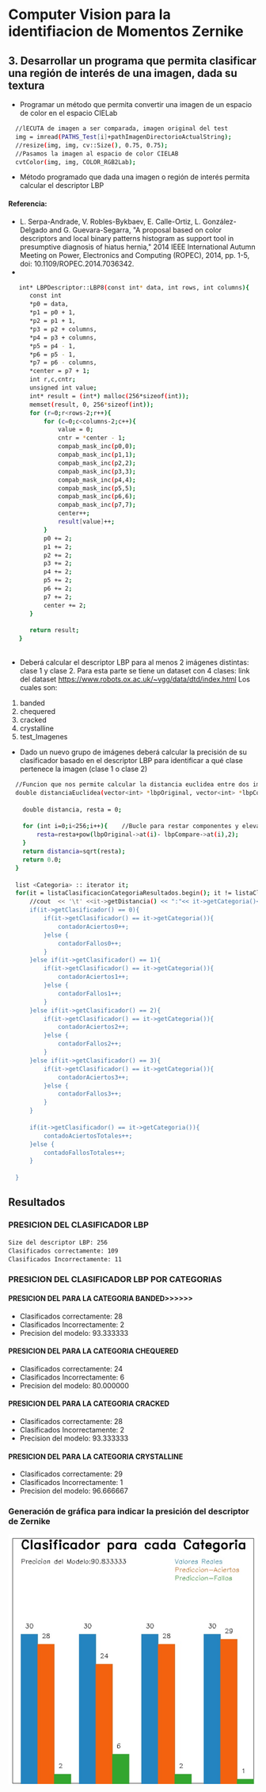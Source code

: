 # Computer Vision para la identifiacion de Momentos Zernike

## 3. Desarrollar un programa que permita clasificar una región de interés de una imagen, dada su textura

- Programar un método que permita convertir una imagen de un espacio de color en el espacio CIELab

```sh
  //lECUTA de imagen a ser comparada, imagen original del test
  img = imread(PATHS_Test[i]+pathImagenDirectorioActualString);
  //resize(img, img, cv::Size(), 0.75, 0.75);
  //Pasamos la imagen al espacio de color CIELAB
  cvtColor(img, img, COLOR_RGB2Lab);
```
- Método programado que dada una imagen o región de interés permita calcular el descriptor LBP

#### Referencia: 
- L. Serpa-Andrade, V. Robles-Bykbaev, E. Calle-Ortiz, L. González-Delgado and G. Guevara-Segarra, "A proposal based on color descriptors and local binary patterns histogram as support tool in presumptive diagnosis of hiatus hernia," 2014 IEEE International Autumn Meeting on Power, Electronics and Computing (ROPEC), 2014, pp. 1-5, doi: 10.1109/ROPEC.2014.7036342.
- 
```sh
   int* LBPDescriptor::LBP8(const int* data, int rows, int columns){
      const int
      *p0 = data,
      *p1 = p0 + 1,
      *p2 = p1 + 1,
      *p3 = p2 + columns,
      *p4 = p3 + columns,
      *p5 = p4 - 1,
      *p6 = p5 - 1,
      *p7 = p6 - columns,
      *center = p7 + 1;
      int r,c,cntr;
      unsigned int value;
      int* result = (int*) malloc(256*sizeof(int));
      memset(result, 0, 256*sizeof(int));
      for (r=0;r<rows-2;r++){
          for (c=0;c<columns-2;c++){
              value = 0;
              cntr = *center - 1;
              compab_mask_inc(p0,0);
              compab_mask_inc(p1,1);
              compab_mask_inc(p2,2);
              compab_mask_inc(p3,3);
              compab_mask_inc(p4,4);
              compab_mask_inc(p5,5);
              compab_mask_inc(p6,6);
              compab_mask_inc(p7,7);
              center++;
              result[value]++;
          }
          p0 += 2;
          p1 += 2;
          p2 += 2;
          p3 += 2;
          p4 += 2;
          p5 += 2;
          p6 += 2;
          p7 += 2;
          center += 2;
      }

      return result;
   }
   
```
- Deberá calcular el descriptor LBP para al menos 2 imágenes distintas: clase 1 y clase 2.
Para esta parte se tiene un dataset con 4 clases: link del dataset https://www.robots.ox.ac.uk/~vgg/data/dtd/index.html
Los cuales son: 
1. banded
2. chequered
3.  cracked
4. crystalline
5. test_Imagenes

- Dado un nuevo grupo de imágenes deberá calcular la precisión de su clasificador basado en el descriptor LBP para identificar a qué clase pertenece la imagen (clase 1 o clase 2)

```sh
  //Funcion que nos permite calcular la distancia euclidea entre dos imagenes
  double distanciaEuclidea(vector<int> *lbpOriginal, vector<int> *lbpCompare){

    double distancia, resta = 0;

    for (int i=0;i<256;i++){    //Bucle para restar componentes y elevarlas a 2
        resta=resta+pow(lbpOriginal->at(i)- lbpCompare->at(i),2);
    }
    return distancia=sqrt(resta);
    return 0.0;
  }
  
  list <Categoria> :: iterator it;
  for(it = listaClasificacionCategoriaResultados.begin(); it != listaClasificacionCategoriaResultados.end(); ++it){
      //cout  << '\t' <<it->getDistancia() << ":"<< it->getCategoria()<< " : "<<it->getIdentificador()<< " : "<<it->getClasificador()<<'\t';   
      if(it->getClasificador() == 0){
          if(it->getClasificador() == it->getCategoria()){
              contadorAciertos0++;
          }else {
              contadorFallos0++;
          }
      }else if(it->getClasificador() == 1){
          if(it->getClasificador() == it->getCategoria()){
              contadorAciertos1++;
          }else {
              contadorFallos1++;
          }
      }else if(it->getClasificador() == 2){
          if(it->getClasificador() == it->getCategoria()){
              contadorAciertos2++;
          }else {
              contadorFallos2++;
          }
      }else if(it->getClasificador() == 3){
          if(it->getClasificador() == it->getCategoria()){
              contadorAciertos3++;
          }else {
              contadorFallos3++;
          }
      }

      if(it->getClasificador() == it->getCategoria()){
          contadoAciertosTotales++;
      }else {
          contadoFallosTotales++;
      }

  }
```

## Resultados
### PRESICION DEL CLASIFICADOR LBP
```sh
Size del descriptor LBP: 256
Clasificados correctamente: 109
Clasificados Incorrectamente: 11
```
### PRESICION DEL CLASIFICADOR LBP POR CATEGORIAS
#### PRESICION DEL PARA LA CATEGORIA BANDED>>>>>>
- Clasificados correctamente: 28
- Clasificados Incorrectamente: 2
- Precision del modelo: 93.333333
#### PRESICION DEL PARA LA CATEGORIA CHEQUERED
- Clasificados correctamente: 24 
- Clasificados Incorrectamente: 6
- Precision del modelo: 80.000000
#### PRESICION DEL PARA LA CATEGORIA CRACKED
- Clasificados correctamente: 28
- Clasificados Incorrectamente: 2
- Precision del modelo: 93.333333
#### PRESICION DEL PARA LA CATEGORIA CRYSTALLINE 
- Clasificados correctamente: 29
- Clasificados Incorrectamente: 1
- Precision del modelo: 96.666667
### Generación de gráfica para indicar la presición del descriptor de Zernike 
![](Resultados-Clasificacion-LBP.jpg)
